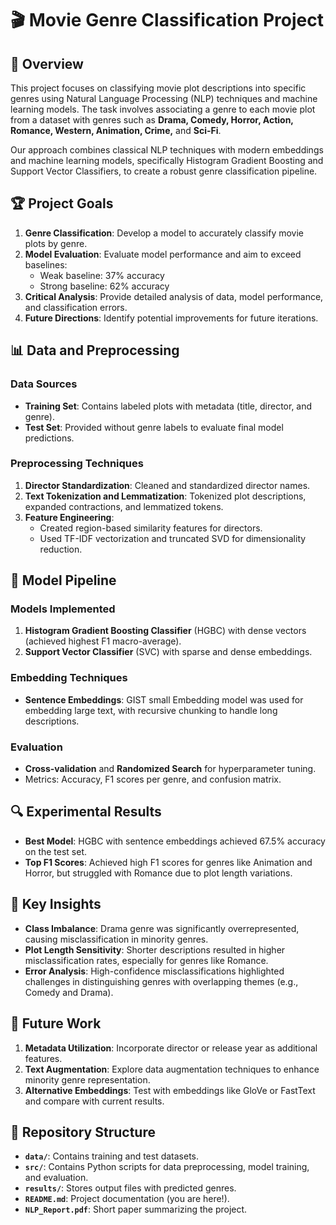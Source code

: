 # 🎬 Movie Genre Classification Project

## 📜 Overview
This project focuses on classifying movie plot descriptions into specific genres using Natural Language Processing (NLP) techniques and machine learning models. The task involves associating a genre to each movie plot from a dataset with genres such as **Drama, Comedy, Horror, Action, Romance, Western, Animation, Crime,** and **Sci-Fi**.

Our approach combines classical NLP techniques with modern embeddings and machine learning models, specifically Histogram Gradient Boosting and Support Vector Classifiers, to create a robust genre classification pipeline.

## 🏆 Project Goals
1. **Genre Classification**: Develop a model to accurately classify movie plots by genre.
2. **Model Evaluation**: Evaluate model performance and aim to exceed baselines:
   - Weak baseline: 37% accuracy
   - Strong baseline: 62% accuracy
3. **Critical Analysis**: Provide detailed analysis of data, model performance, and classification errors.
4. **Future Directions**: Identify potential improvements for future iterations.

## 📊 Data and Preprocessing
### Data Sources
- **Training Set**: Contains labeled plots with metadata (title, director, and genre).
- **Test Set**: Provided without genre labels to evaluate final model predictions.

### Preprocessing Techniques
1. **Director Standardization**: Cleaned and standardized director names.
2. **Text Tokenization and Lemmatization**: Tokenized plot descriptions, expanded contractions, and lemmatized tokens.
3. **Feature Engineering**:
   - Created region-based similarity features for directors.
   - Used TF-IDF vectorization and truncated SVD for dimensionality reduction.

## 🚀 Model Pipeline
### Models Implemented
1. **Histogram Gradient Boosting Classifier** (HGBC) with dense vectors (achieved highest F1 macro-average).
2. **Support Vector Classifier** (SVC) with sparse and dense embeddings.

### Embedding Techniques
- **Sentence Embeddings**: GIST small Embedding model was used for embedding large text, with recursive chunking to handle long descriptions.

### Evaluation
- **Cross-validation** and **Randomized Search** for hyperparameter tuning.
- Metrics: Accuracy, F1 scores per genre, and confusion matrix.

## 🔍 Experimental Results
- **Best Model**: HGBC with sentence embeddings achieved 67.5% accuracy on the test set.
- **Top F1 Scores**: Achieved high F1 scores for genres like Animation and Horror, but struggled with Romance due to plot length variations.

## 🧩 Key Insights
- **Class Imbalance**: Drama genre was significantly overrepresented, causing misclassification in minority genres.
- **Plot Length Sensitivity**: Shorter descriptions resulted in higher misclassification rates, especially for genres like Romance.
- **Error Analysis**: High-confidence misclassifications highlighted challenges in distinguishing genres with overlapping themes (e.g., Comedy and Drama).

## 📝 Future Work
1. **Metadata Utilization**: Incorporate director or release year as additional features.
2. **Text Augmentation**: Explore data augmentation techniques to enhance minority genre representation.
3. **Alternative Embeddings**: Test with embeddings like GloVe or FastText and compare with current results.

## 📂 Repository Structure
- **`data/`**: Contains training and test datasets.
- **`src/`**: Contains Python scripts for data preprocessing, model training, and evaluation.
- **`results/`**: Stores output files with predicted genres.
- **`README.md`**: Project documentation (you are here!).
- **`NLP_Report.pdf`**: Short paper summarizing the project.
